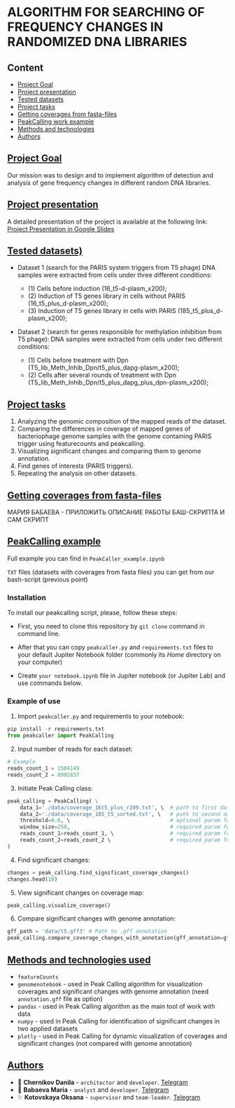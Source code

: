 # ALGORITHM FOR SEARCHING OF FREQUENCY CHANGES IN RANDOMIZED DNA LIBRARIES

## Content
- [Project Goal](#project_goal)
- [Project presentation](#project_presentation)
- [Tested datasets](#datasets)
- [Project tasks](#tasks)
- [Getting coverages from fasta-files](#bash-script)
- [PeakCalling work example](#peakcalling)
- [Methods and technologies](#methods_and_technologies)
- [Authors](#authors)

## [Project Goal](#project_goal)
Our mission was to design and to implement algorithm of detection and analysis of gene frequency changes in different random DNA libraries.

## [Project presentation](#project_presentation)
A detailed presentation of the project is available at the following link:
[Project Presentation in Google Slides](https://docs.google.com/presentation/d/19mHDZ0CSnLlx3B0bmdQ0IPGS7Bzpw0VhEKGx3RNjeOc/edit#slide=id.g2dab76cc6da_0_0)

## [Tested datasets)](#datasets)

- Dataset 1 (search for the PARIS system triggers from T5 phage)
  DNA samples were extracted from cells under three different conditions:
  - (1) Сells before induction (16_t5-d-plasm_x200);
  - (2) Induction of T5 genes library in cells without PARIS (16_t5_plus_d-plasm_x200);
  - (3) Induction of T5 genes library in cells with PARIS (185_t5_plus_d-plasm_x200);
  
- Dataset 2 (search for genes responsible for methylation inhibition from T5 phage):
  DNA samples were extracted from cells under two different conditions:
  - (1) Cells before treatment with Dpn (T5_lib_Meth_Inhib_Dpn/t5_plus_dapg-plasm_x200);
  - (2) Cells after several rounds of treatment with Dpn (T5_lib_Meth_Inhib_Dpn/t5_plus_dapg_plus_dpn-plasm_x200);

## [Project tasks](#tasks)
1. Analyzing the genomic composition of the mapped reads of the dataset.
2. Comparing the differences in coverage of mapped genes of bacteriophage genome samples with the genome containing PARIS trigger using featurecounts and peakcalling.
3. Visualizing significant changes and comparing them to genome annotation.
4. Find genes of interests (PARIS triggers).
5. Repeating the analysis on other datasets.

## [Getting coverages from fasta-files](#bash-script)

МАРИЯ БАБАЕВА - ПРИЛОЖИТЬ ОПИСАНИЕ РАБОТЫ БАШ-СКРИПТА И САМ СКРИПТ

## [PeakCalling example](#peakcalling)
Full example you can find in `PeakCaller_example.ipynb`

`TXT` files (datasets with coverages from fasta files) you can get from our bash-script (previous point)

### Installation 
To install our peakcalling script, please, follow these steps:
- First, you need to clone this repository by `git clone` command in command line.

- After that you can copy `peakcaller.py` and `requirements.txt` files to your default Jupiter Notebook folder (commonly its *Home* directory on your computer)
- Create `your notebook.ipynb` file in Jupiter notebook (or Jupiter Lab) and use commands below.

### Example of use

1. Import `peakcaller.py` and requirements to your notebook:
```python
pip install -r requirements.txt
from peakcaller import PeakCalling
```

2. Input number of reads for each dataset:
```python
# Example
reads_count_1 = 1504149
reads_count_2 = 8991837
```
3. Initiate Peak Calling class:
```python
peak_calling = PeakCalling( \
    data_1='./data/coverage_16t5_plus_r209.txt', \  # path to first dataset
    data_2='./data/coverage_185_t5_sorted.txt', \   # path to second dataset
    threshold=0.6, \                                # optional param for filtering significant changes
    window_size=250,                                # required param for setting significant changes areas
    reads_count_1=reads_count_1, \                  # required param for normalization of datasets to each other
    reads_count_2=reads_count_2 \                   # required param for normalization of datasets to each other
)
```
4. Find significant changes:
```python
changes = peak_calling.find_significant_coverage_changes()
changes.head(10)
```
5. View significant changes on coverage map:
```python
peak_calling.visualize_coverage()
```
6. Compare significant changes with genome annotation:
```python
gff_path = 'data/t5.gff3' # Path to .gff annotation
peak_calling.compare_coverage_changes_with_annotation(gff_annotation=gff_path)
```


## [Methods and technologies used](#methods_and_technologies)
- `featureCounts`
- `genomenotebook` - used in Peak Calling algorithm for visualization coverages and significant changes with genome annotation (need `annotation.gff` file as option)
- `pandas` - used in Peak Calling algorithm as the main tool of work with data
- `numpy` - used in Peak Calling for identification of significant changes in two applied datasets
- `plotly` - used in Peak Calling for dynamic visualization of coverages and significant changes (not compared with genome annotation)

## [Authors](#authors)
- 💼 **Chernikov Danila** - `architector` and `developer`. [Telegram](https://t.me/dachernikov)
- 🚀 **Babaeva Maria** - `analyst` and `developer`. [Telegram](https://t.me/icalledmyselfmoon)
- ✨ **Kotovskaya Oksana** - `supervisor` and `team-leader`. [Telegram](https://t.me/nerawe)
